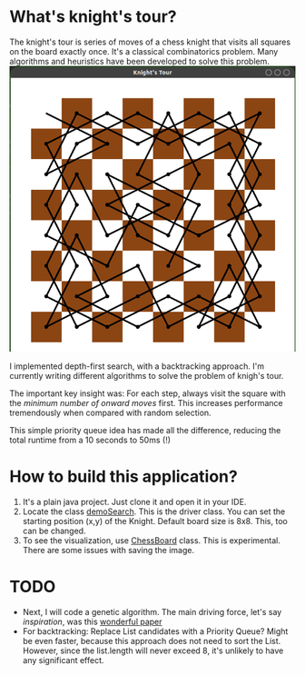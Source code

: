 # What's knight's tour?
The knight's tour is series of moves of a chess knight that visits all squares on the board exactly once. It's a classical combinatorics problem. 
Many algorithms and heuristics have been developed to solve this problem. 
![Preview](https://github.com/cyrillkuettel/knights-tour/blob/main/demo.png?raw=true)

I implemented depth-first search, with a backtracking approach. I'm currently writing different algorithms to solve the problem of knigh's tour.

The important key insight was:
For each step, always visit the square with the _minimum number of onward moves_ first. This increases performance tremendously when compared with random selection.
 
This simple priority queue idea has made all the difference, reducing the total runtime from a 10 seconds to 50ms (!)

# How to build this application?
1. It's a plain java project. Just clone it and open it in your IDE.
2. Locate the class [demoSearch](src/backtracking/demoSearch.java). This is the driver class. You can set the starting position (x,y) of the Knight. Default board size is 8x8. This, too can be changed. 
3. To see the visualization, use [ChessBoard](src/backtracking/ChessBoard.java) class. This is experimental. There are some issues with saving the image. 




# TODO
- Next, I will code a genetic algorithm. The main driving force, let's say _inspiration_, was this [wonderful paper](https://www.iiitb.ac.in/CSL/projects/Chitrakavya/downloads/01331065.pdf) 
- For backtracking: Replace List<Square> candidates with a Priority Queue? Might be even faster, because this approach does not need to sort the List.
 However, since the list.length will never exceed 8, it's unlikely to have any significant effect. 
  
